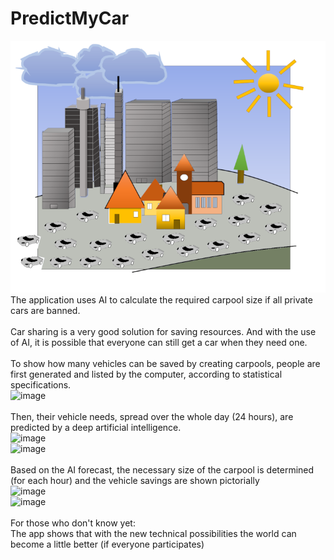 # PredictMyCar
![alt text](https://github.com/boelcAi/PredictMyCar/blob/master/PredictMyCar%20Bilder/Stadt750px.png?raw=true)
<br/>
The application uses AI to calculate the required carpool size if all private cars are banned. 
<br/>
<br/>
Car sharing is a very good solution for saving resources. And with the use of AI, it is possible that everyone can still get a car when they need one. 
<br/>
<br/>
To show how many vehicles can be saved by creating carpools, people are first generated and listed by the computer, according to statistical specifications.
<br/>
![image](https://github.com/boelcAi/PredictMyCar/assets/76411811/e0a76d34-01f9-4a66-936f-ea157b6bb0d9)
<br/>
<br/>
Then, their vehicle needs, spread over the whole day (24 hours), are predicted by a deep artificial intelligence.
<br/>
![image](https://github.com/boelcAi/PredictMyCar/assets/76411811/af6e47a0-fdae-49ae-8010-599c8075d451)
<br/>
![image](https://github.com/boelcAi/PredictMyCar/assets/76411811/8975144c-4176-44bf-92d2-8c25aa40a6ce)
<br/>
<br/>
Based on the AI forecast, the necessary size of the carpool is determined (for each hour) and the vehicle savings are shown pictorially
<br/>
![image](https://github.com/boelcAi/PredictMyCar/assets/76411811/24717816-0cac-4bdb-9241-5fd20e693b34)
<br/>
![image](https://github.com/boelcAi/PredictMyCar/assets/76411811/7157d145-8f2a-466e-891a-bce0887bb6b6)
<br/>
<br/>
For those who don't know yet:
<br/>
The app shows that with the new technical possibilities the world can become a little better (if everyone participates)  
